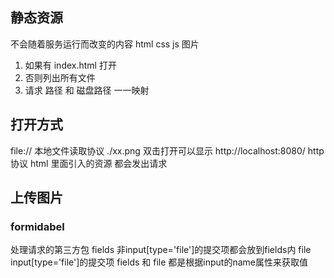 ## 静态资源
不会随着服务运行而改变的内容  html css js 图片
1. 如果有 index.html 打开
2. 否则列出所有文件
3. 请求 路径 和 磁盘路径 一一映射
## 打开方式
file:// 本地文件读取协议 ./xx.png    双击打开可以显示
http://localhost:8080/   http 协议
html 里面引入的资源 都会发出请求

## 上传图片
### formidabel 
处理请求的第三方包
fields   非input[type='file']的提交项都会放到fields内
file   input[type='file']的提交项
fields 和 file  都是根据input的name属性来获取值